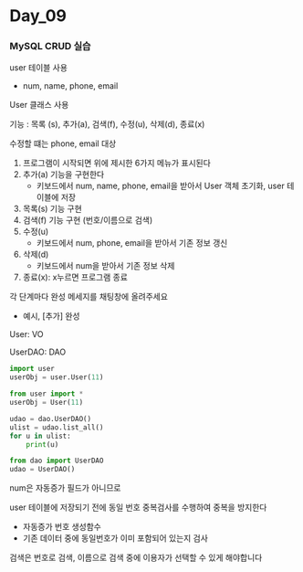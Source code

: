 # Day_09

### MySQL CRUD 실습

user 테이블 사용

- num, name, phone, email

User 클래스 사용

기능 : 목록 (s), 추가(a), 검색(f), 수정(u), 삭제(d), 종료(x)

수정할 떄는 phone, email 대상

1. 프로그램이 시작되면 위에 제시한 6가지 메뉴가 표시된다
2. 추가(a) 기능을 구현한다
    - 키보드에서 num, name, phone, email을 받아서 User 객체 초기화, user 테이블에 저장
3. 목록(s) 기능 구현
4. 검색(f) 기능 구현 (번호/이름으로 검색)
5. 수정(u)
    - 키보드에서 num, phone, email을 받아서 기존 정보 갱신
6. 삭제(d)
    - 키보드에서 num을 받아서 기존 정보 삭제
7. 종료(x): x누르면 프로그램 종료

각 단계마다 완성 메세지를 채팅창에 올려주세요

- 예시, [추가] 완성

User: VO

UserDAO: DAO

```python
import user
userObj = user.User(11)
```

```python
from user import *
userObj = User(11)
```

```python
udao = dao.UserDAO()
ulist = udao.list_all()
for u in ulist:
	print(u)

from dao import UserDAO
udao = UserDAO()
```

num은 자동증가 필드가 아니므로

user 테이블에 저장되기 전에 동일 번호 중복검사를 수행하여 중복을 방지한다

- 자동증가 번호 생성함수
- 기존 데이터 중에 동일번호가 이미 포함되어 있는지 검사

검색은 번호로 검색, 이름으로 검색 중에 이용자가 선택할 수 있게 해야합니다